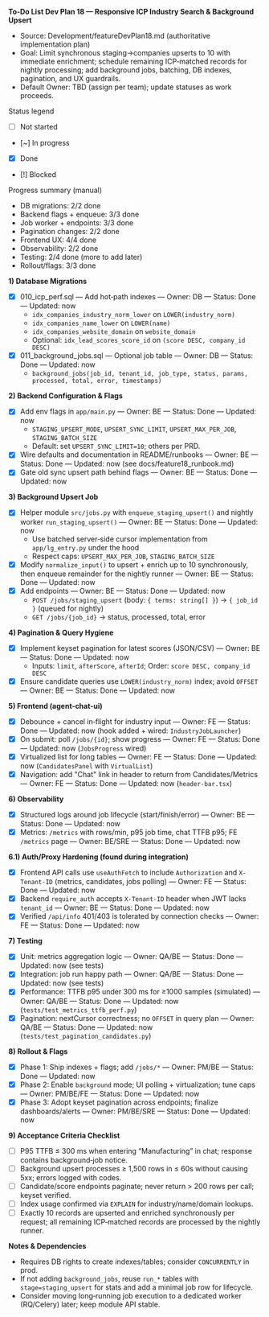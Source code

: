 **To‑Do List Dev Plan 18 — Responsive ICP Industry Search & Background Upsert**

- Source: Development/featureDevPlan18.md (authoritative implementation plan)
- Goal: Limit synchronous staging→companies upserts to 10 with immediate enrichment; schedule remaining ICP‑matched records for nightly processing; add background jobs, batching, DB indexes, pagination, and UX guardrails.
- Default Owner: TBD (assign per team); update statuses as work proceeds.

Status legend
- [ ] Not started
- [~] In progress
- [x] Done
- [!] Blocked

Progress summary (manual)
- DB migrations: 2/2 done
- Backend flags + enqueue: 3/3 done
- Job worker + endpoints: 3/3 done
- Pagination changes: 2/2 done
- Frontend UX: 4/4 done
- Observability: 2/2 done
- Testing: 2/4 done (more to add later)
- Rollout/flags: 3/3 done

**1) Database Migrations**
- [x] 010_icp_perf.sql — Add hot‑path indexes — Owner: DB — Status: Done — Updated: now
  - `idx_companies_industry_norm_lower` on `LOWER(industry_norm)`
  - `idx_companies_name_lower` on `LOWER(name)`
  - `idx_companies_website_domain` on `website_domain`
  - Optional: `idx_lead_scores_score_id` on `(score DESC, company_id DESC)`
- [x] 011_background_jobs.sql — Optional job table — Owner: DB — Status: Done — Updated: now
  - `background_jobs(job_id, tenant_id, job_type, status, params, processed, total, error, timestamps)`

**2) Backend Configuration & Flags**
- [x] Add env flags in `app/main.py` — Owner: BE — Status: Done — Updated: now
  - `STAGING_UPSERT_MODE`, `UPSERT_SYNC_LIMIT`, `UPSERT_MAX_PER_JOB`, `STAGING_BATCH_SIZE`
  - Default: set `UPSERT_SYNC_LIMIT=10`; others per PRD.
- [x] Wire defaults and documentation in README/runbooks — Owner: BE — Status: Done — Updated: now (see docs/feature18_runbook.md)
- [x] Gate old sync upsert path behind flags — Owner: BE — Status: Done — Updated: now

**3) Background Upsert Job**
- [x] Helper module `src/jobs.py` with `enqueue_staging_upsert()` and nightly worker `run_staging_upsert()` — Owner: BE — Status: Done — Updated: now
  - Use batched server‑side cursor implementation from `app/lg_entry.py` under the hood
  - Respect caps: `UPSERT_MAX_PER_JOB`, `STAGING_BATCH_SIZE`
- [x] Modify `normalize_input()` to upsert + enrich up to 10 synchronously, then enqueue remainder for the nightly runner — Owner: BE — Status: Done — Updated: now
- [x] Add endpoints — Owner: BE — Status: Done — Updated: now
  - `POST /jobs/staging_upsert` (body: `{ terms: string[] }`) → `{ job_id }` (queued for nightly)
  - `GET /jobs/{job_id}` → status, processed, total, error

**4) Pagination & Query Hygiene**
- [x] Implement keyset pagination for latest scores (JSON/CSV) — Owner: BE — Status: Done — Updated: now
  - Inputs: `limit`, `afterScore`, `afterId`; Order: `score DESC, company_id DESC`
- [x] Ensure candidate queries use `LOWER(industry_norm)` index; avoid `OFFSET` — Owner: BE — Status: Done — Updated: now

**5) Frontend (agent‑chat‑ui)**
- [x] Debounce + cancel in‑flight for industry input — Owner: FE — Status: Done — Updated: now (hook added + wired: `IndustryJobLauncher`)
- [x] On submit: poll `/jobs/{id}`; show progress — Owner: FE — Status: Done — Updated: now (`JobsProgress` wired)
- [x] Virtualized list for long tables — Owner: FE — Status: Done — Updated: now (`CandidatesPanel` with `VirtualList`)
- [x] Navigation: add "Chat" link in header to return from Candidates/Metrics — Owner: FE — Status: Done — Updated: now (`header-bar.tsx`)

**6) Observability**
- [x] Structured logs around job lifecycle (start/finish/error) — Owner: BE — Status: Done — Updated: now
- [x] Metrics: `/metrics` with rows/min, p95 job time, chat TTFB p95; FE `/metrics` page — Owner: BE/SRE — Status: Done — Updated: now

**6.1) Auth/Proxy Hardening (found during integration)**
- [x] Frontend API calls use `useAuthFetch` to include `Authorization` and `X-Tenant-ID` (metrics, candidates, jobs polling) — Owner: FE — Status: Done — Updated: now
- [x] Backend `require_auth` accepts `X-Tenant-ID` header when JWT lacks `tenant_id` — Owner: BE — Status: Done — Updated: now
- [x] Verified `/api/info` 401/403 is tolerated by connection checks — Owner: FE — Status: Done — Updated: now

**7) Testing**
- [x] Unit: metrics aggregation logic — Owner: QA/BE — Status: Done — Updated: now (see tests)
- [x] Integration: job run happy path — Owner: QA/BE — Status: Done — Updated: now (see tests)
- [x] Performance: TTFB p95 under 300 ms for ≥1000 samples (simulated) — Owner: QA/BE — Status: Done — Updated: now (`tests/test_metrics_ttfb_perf.py`)
- [x] Pagination: nextCursor correctness; no `OFFSET` in query plan — Owner: QA/BE — Status: Done — Updated: now (`tests/test_pagination_candidates.py`)

**8) Rollout & Flags**
- [x] Phase 1: Ship indexes + flags; add `/jobs/*` — Owner: PM/BE — Status: Done — Updated: now
- [x] Phase 2: Enable `background` mode; UI polling + virtualization; tune caps — Owner: PM/BE/FE — Status: Done — Updated: now
- [x] Phase 3: Adopt keyset pagination across endpoints; finalize dashboards/alerts — Owner: PM/BE/SRE — Status: Done — Updated: now

**9) Acceptance Criteria Checklist**
- [ ] P95 TTFB ≤ 300 ms when entering “Manufacturing” in chat; response contains background‑job notice.
- [ ] Background upsert processes ≥ 1,500 rows in ≤ 60s without causing 5xx; errors logged with codes.
- [ ] Candidate/score endpoints paginate; never return > 200 rows per call; keyset verified.
- [ ] Index usage confirmed via `EXPLAIN` for industry/name/domain lookups.
- [ ] Exactly 10 records are upserted and enriched synchronously per request; all remaining ICP‑matched records are processed by the nightly runner.

**Notes & Dependencies**
- Requires DB rights to create indexes/tables; consider `CONCURRENTLY` in prod.
- If not adding `background_jobs`, reuse `run_*` tables with `stage=staging_upsert` for stats and add a minimal job row for lifecycle.
- Consider moving long‑running job execution to a dedicated worker (RQ/Celery) later; keep module API stable.
